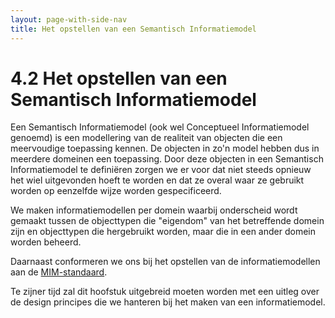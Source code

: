 ```yaml
---
layout: page-with-side-nav
title: Het opstellen van een Semantisch Informatiemodel
---
```

# 4.2 Het opstellen van een Semantisch Informatiemodel
Een Semantisch Informatiemodel (ook wel Conceptueel Informatiemodel genoemd) is een modellering van de realiteit van objecten die een meervoudige toepassing kennen. De objecten in zo'n model hebben dus in meerdere domeinen een toepassing. Door deze objecten in een Semantisch Informatiemodel te definiëren zorgen we er voor dat niet steeds opnieuw het wiel uitgevonden hoeft te worden en dat ze overal waar ze gebruikt worden op eenzelfde wijze worden gespecificeerd.

We maken informatiemodellen per domein waarbij onderscheid wordt gemaakt tussen de objecttypen die "eigendom" van het betreffende domein zijn en objecttypen die hergebruikt worden, maar die in een ander domein worden beheerd.

Daarnaast conformeren we ons bij het opstellen van de informatiemodellen aan de [MIM-standaard](https://docs.geostandaarden.nl/mim/mim/).

Te zijner tijd zal dit hoofstuk uitgebreid moeten worden met een uitleg over de design principes die we hanteren bij het maken van een informatiemodel. 
